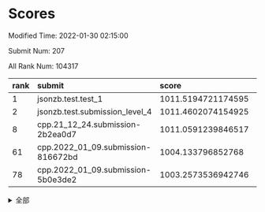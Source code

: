 # Scores

Modified Time: 2022-01-30 02:15:00

Submit Num: 207

All Rank Num: 104317

| rank |               submit               |       score        |       sigma        | pk_num |
| :--- | :--------------------------------- | :----------------- | :----------------- | :----- |
| 1    | jsonzb.test.test_1                 | 1011.5194721174595 | 0.7810379393759205 | 2013   |
| 2    | jsonzb.test.submission_level_4     | 1011.4602074154925 | 0.7716646961143158 | 2020   |
| 8    | cpp.21_12_24.submission-2b2ea0d7   | 1011.0591239846517 | 0.7785307860501562 | 2014   |
| 61   | cpp.2022_01_09.submission-816672bd | 1004.133796852768  | 0.7125632241031439 | 2019   |
| 78   | cpp.2022_01_09.submission-5b0e3de2 | 1003.2573536942746 | 0.7056162801668432 | 2021   |


<details>
<summary>全部</summary>

| rank |                 submit                 |       score        |       sigma        | pk_num |
| :--- | :------------------------------------- | :----------------- | :----------------- | :----- |
| 1    | jsonzb.test.test_1                     | 1011.5194721174595 | 0.7810379393759205 | 2013   |
| 2    | jsonzb.test.submission_level_4         | 1011.4602074154925 | 0.7716646961143158 | 2020   |
| 3    | gobigger.level_3.submission_level_3_1  | 1011.416811247864  | 0.7500203227548061 | 2016   |
| 4    | gobigger.level_3.submission_level_3_0  | 1011.3119767126565 | 0.7936957594083196 | 2020   |
| 5    | gobigger.level_3.submission_level_3_49 | 1011.0983916184322 | 0.8087046742054167 | 2015   |
| 6    | gobigger.level_3.submission_level_3_41 | 1011.0972468605228 | 0.7635229471514425 | 2015   |
| 7    | gobigger.level_3.submission_level_3_42 | 1011.0883284797968 | 0.787861622000271  | 2020   |
| 8    | cpp.21_12_24.submission-2b2ea0d7       | 1011.0591239846517 | 0.7785307860501562 | 2014   |
| 9    | gobigger.level_3.submission_level_3_5  | 1010.9674178362995 | 0.7384348853835824 | 2023   |
| 10   | gobigger.level_3.submission_level_3_26 | 1010.9285975810545 | 0.7715854518073012 | 2015   |
| 11   | gobigger.level_3.submission_level_3_46 | 1010.9177827788856 | 0.7934916536175661 | 2013   |
| 12   | gobigger.level_3.submission_level_3_24 | 1010.8946203417114 | 0.779789682016076  | 2013   |
| 13   | gobigger.level_3.submission_level_3_38 | 1010.7991226868761 | 0.7521776289851404 | 2010   |
| 14   | gobigger.level_3.submission_level_3_31 | 1010.7967453833917 | 0.7663014531921548 | 2017   |
| 15   | gobigger.level_3.submission_level_3_22 | 1010.754315378144  | 0.7818309628514895 | 2019   |
| 16   | gobigger.level_3.submission_level_3_34 | 1010.6796613139649 | 0.7335758988807978 | 2018   |
| 17   | gobigger.level_3.submission_level_3_45 | 1010.6474303278603 | 0.7456157771705118 | 2017   |
| 18   | gobigger.level_3.submission_level_3_35 | 1010.5062156559288 | 0.7700721573240507 | 2020   |
| 19   | gobigger.level_3.submission_level_3_18 | 1010.3768054462812 | 0.7564888331422117 | 2019   |
| 20   | gobigger.level_3.submission_level_3_32 | 1010.324687865868  | 0.7526556713921332 | 2012   |
| 21   | gobigger.level_3.submission_level_3_47 | 1010.2349907168519 | 0.7554270275510889 | 2016   |
| 22   | gobigger.level_3.submission_level_3_3  | 1010.234614022784  | 0.7655934238870076 | 2020   |
| 23   | gobigger.level_3.submission_level_3_12 | 1010.2345756357281 | 0.7642218029378134 | 2015   |
| 24   | gobigger.level_3.submission_level_3_7  | 1010.161781508861  | 0.7491406096543397 | 2009   |
| 25   | gobigger.level_3.submission_level_3_33 | 1010.1608336455686 | 0.7688611411823304 | 2016   |
| 26   | gobigger.level_3.submission_level_3_37 | 1010.13565649611   | 0.7432759832725336 | 2018   |
| 27   | gobigger.level_3.submission_level_3_9  | 1010.0956843766471 | 0.7514352257603136 | 2019   |
| 28   | gobigger.level_3.submission_level_3_48 | 1009.9912887386342 | 0.7609091339259522 | 2014   |
| 29   | gobigger.level_3.submission_level_3_39 | 1009.9507979767893 | 0.7916955194564507 | 2016   |
| 30   | gobigger.level_3.submission_level_3_30 | 1009.9437994668494 | 0.77505510730767   | 2012   |
| 31   | gobigger.level_3.submission_level_3_23 | 1009.7719263988653 | 0.7490594051298811 | 2022   |
| 32   | gobigger.level_3.submission_level_3_8  | 1009.7045765914278 | 0.7693074804454648 | 2014   |
| 33   | gobigger.level_3.submission_level_3_10 | 1009.703476333209  | 0.7658556890825554 | 2015   |
| 34   | gobigger.level_3.submission_level_3_20 | 1009.6842833592348 | 0.7551294729963796 | 2019   |
| 35   | gobigger.level_3.submission_level_3_21 | 1009.6448782769048 | 0.7604165868488945 | 2013   |
| 36   | gobigger.level_3.submission_level_3_29 | 1009.640070609293  | 0.7825499195580703 | 2020   |
| 37   | gobigger.level_3.submission_level_3_11 | 1009.6002839911331 | 0.7511789716621665 | 2015   |
| 38   | gobigger.level_3.submission_level_3_25 | 1009.585133004961  | 0.7522422725275759 | 2013   |
| 39   | gobigger.level_3.submission_level_3_27 | 1009.5600108873684 | 0.7626804393545664 | 2016   |
| 40   | gobigger.level_3.submission_level_3_28 | 1009.5526347416662 | 0.740128346900369  | 2022   |
| 41   | gobigger.level_3.submission_level_3_6  | 1009.5146162251713 | 0.7723509115329856 | 2012   |
| 42   | gobigger.level_3.submission_level_3_4  | 1009.368551183482  | 0.758070713019471  | 2015   |
| 43   | gobigger.level_3.submission_level_3_43 | 1009.2268854577657 | 0.7340911382188191 | 2018   |
| 44   | gobigger.level_3.submission_level_3_2  | 1009.1779348899618 | 0.7608322195705565 | 2016   |
| 45   | gobigger.level_3.submission_level_3_15 | 1009.1462133802925 | 0.7271080615790927 | 2013   |
| 46   | gobigger.level_3.submission_level_3_17 | 1009.1284943461637 | 0.7496706897523199 | 2015   |
| 47   | gobigger.level_3.submission_level_3_40 | 1009.0692985002627 | 0.7475047817043288 | 2020   |
| 48   | gobigger.level_3.submission_level_3_19 | 1009.0504823737806 | 0.7475208554480347 | 2021   |
| 49   | gobigger.level_3.submission_level_3_13 | 1009.005855341322  | 0.751127011801097  | 2016   |
| 50   | gobigger.level_3.submission_level_3_14 | 1008.8648231005286 | 0.7860595530745552 | 2019   |
| 51   | gobigger.level_3.submission_level_3_16 | 1008.7634311991048 | 0.7399247629723913 | 2014   |
| 52   | gobigger.level_3.submission_level_3_44 | 1008.7578149403098 | 0.7396219396252692 | 2017   |
| 53   | gobigger.level_3.submission_level_3_36 | 1008.6929739596495 | 0.7398587316108979 | 2017   |
| 54   | gobigger.level_1.submission_level_1_21 | 1005.6291050750452 | 0.7212006112057622 | 2022   |
| 55   | gobigger.level_1.submission_level_1_49 | 1004.8172613492262 | 0.7219705077919247 | 2013   |
| 56   | gobigger.level_1.submission_level_1_48 | 1004.4323738067367 | 0.7148838440251789 | 2005   |
| 57   | gobigger.level_1.submission_level_1_12 | 1004.2412344211275 | 0.7253056679071378 | 2015   |
| 58   | gobigger.level_1.submission_level_1_20 | 1004.203010724958  | 0.7179252625615843 | 2015   |
| 59   | gobigger.level_1.submission_level_1_40 | 1004.1953622736338 | 0.7206489725189148 | 2018   |
| 60   | gobigger.level_1.submission_level_1_25 | 1004.1668783412008 | 0.7138006602367383 | 2017   |
| 61   | cpp.2022_01_09.submission-816672bd     | 1004.133796852768  | 0.7125632241031439 | 2019   |
| 62   | gobigger.level_1.submission_level_1_18 | 1004.0443855669498 | 0.71759496936286   | 2012   |
| 63   | gobigger.level_1.submission_level_1_9  | 1003.9964747361273 | 0.7219900992939596 | 2019   |
| 64   | gobigger.level_1.submission_level_1_29 | 1003.9792721079485 | 0.7047171417046766 | 2015   |
| 65   | gobigger.level_1.submission_level_1_22 | 1003.9103081019998 | 0.7209465109133559 | 2021   |
| 66   | gobigger.level_1.submission_level_1_44 | 1003.8667251418204 | 0.721316438086537  | 2018   |
| 67   | gobigger.level_1.submission_level_1_13 | 1003.8360637512351 | 0.7189081520793917 | 2015   |
| 68   | gobigger.level_1.submission_level_1_1  | 1003.6038172678308 | 0.7105396865814472 | 2013   |
| 69   | gobigger.level_1.submission_level_1_28 | 1003.5340461795087 | 0.71822180607261   | 2017   |
| 70   | gobigger.level_1.submission_level_1_26 | 1003.4202838065397 | 0.7205275706896809 | 2013   |
| 71   | gobigger.level_1.submission_level_1_27 | 1003.3930946871078 | 0.7229308101660066 | 2018   |
| 72   | gobigger.level_1.submission_level_1_6  | 1003.3665505161601 | 0.7176623199945537 | 2012   |
| 73   | gobigger.level_1.submission_level_1_39 | 1003.3363230481747 | 0.7174618608169718 | 2014   |
| 74   | gobigger.level_1.submission_level_1_23 | 1003.3240322171746 | 0.7134406225858221 | 2010   |
| 75   | gobigger.level_1.submission_level_1_19 | 1003.2970078288182 | 0.7212611425881321 | 2017   |
| 76   | gobigger.level_1.submission_level_1_15 | 1003.2851077777048 | 0.7163096938522288 | 2011   |
| 77   | gobigger.level_1.submission_level_1_42 | 1003.25933506037   | 0.7176909998165798 | 2016   |
| 78   | cpp.2022_01_09.submission-5b0e3de2     | 1003.2573536942746 | 0.7056162801668432 | 2021   |
| 79   | gobigger.level_1.submission_level_1_47 | 1003.256177832214  | 0.7102452609491889 | 2014   |
| 80   | gobigger.level_1.submission_level_1_46 | 1003.2493250639623 | 0.7111476312305329 | 2015   |
| 81   | gobigger.level_1.submission_level_1_37 | 1003.2047636826031 | 0.7192744934744059 | 2015   |
| 82   | gobigger.level_1.submission_level_1_35 | 1003.1877929722195 | 0.7151270916096225 | 2017   |
| 83   | gobigger.level_1.submission_level_1_41 | 1003.0698907485636 | 0.7097303553672495 | 2019   |
| 84   | gobigger.level_1.submission_level_1_17 | 1003.0564096165787 | 0.7223217279571338 | 2015   |
| 85   | gobigger.level_1.submission_level_1_38 | 1003.0131300946982 | 0.7129452487885479 | 2019   |
| 86   | gobigger.level_1.submission_level_1_32 | 1002.9994172738826 | 0.714598709144607  | 2014   |
| 87   | gobigger.level_1.submission_level_1_11 | 1002.9622977081009 | 0.7019109234311247 | 2018   |
| 88   | gobigger.level_1.submission_level_1_30 | 1002.9581749172701 | 0.7109942924989853 | 2016   |
| 89   | gobigger.level_1.submission_level_1_33 | 1002.9160103952472 | 0.7257814583607834 | 2017   |
| 90   | gobigger.level_1.submission_level_1_2  | 1002.8971748208419 | 0.7170373135577441 | 2011   |
| 91   | gobigger.level_1.submission_level_1_4  | 1002.8212020020626 | 0.7086478450135056 | 2017   |
| 92   | gobigger.level_1.submission_level_1_34 | 1002.7708543506093 | 0.706795969812558  | 2013   |
| 93   | gobigger.level_1.submission_level_1_24 | 1002.769176686983  | 0.7086039701227854 | 2017   |
| 94   | gobigger.level_1.submission_level_1_45 | 1002.7089090118361 | 0.7044983527616737 | 2012   |
| 95   | gobigger.level_1.submission_level_1_16 | 1002.7080901513575 | 0.7217484641740973 | 2017   |
| 96   | gobigger.level_1.submission_level_1_14 | 1002.6550251181648 | 0.7069208163982579 | 2020   |
| 97   | gobigger.level_1.submission_level_1_10 | 1002.6195186999022 | 0.717151949579155  | 2011   |
| 98   | gobigger.level_1.submission_level_1_0  | 1002.5621959450781 | 0.7042762809865386 | 2014   |
| 99   | gobigger.level_1.submission_level_1_7  | 1002.5550660203602 | 0.7149327391283252 | 2009   |
| 100  | gobigger.level_1.submission_level_1_43 | 1002.5365831167076 | 0.7148397636290116 | 2016   |
| 101  | gobigger.level_1.submission_level_1_5  | 1002.4209847765469 | 0.7109390365528405 | 2015   |
| 102  | gobigger.level_1.submission_level_1_8  | 1002.0772860867958 | 0.7033667048667936 | 2014   |
| 103  | gobigger.level_1.submission_level_1_36 | 1002.0619431413842 | 0.7255809503480208 | 2013   |
| 104  | gobigger.level_1.submission_level_1_3  | 1001.8403000065545 | 0.7114975133281312 | 2016   |
| 105  | gobigger.level_1.submission_level_1_31 | 1000.9567142791885 | 0.718825966816216  | 2018   |
| 106  | gobigger.random.submission_random_10   | 997.5213759390623  | 0.7040615921345598 | 2018   |
| 107  | gobigger.random.submission_random_15   | 997.4232729727229  | 0.7052285769094945 | 2016   |
| 108  | gobigger.random.submission_random_19   | 997.1663643894469  | 0.6997470886912315 | 2013   |
| 109  | gobigger.random.submission_random_3    | 997.1028883024389  | 0.7024175177995505 | 2012   |
| 110  | gobigger.random.submission_random_34   | 997.0204672624225  | 0.712924972576567  | 2012   |
| 111  | gobigger.random.submission_random_37   | 996.5771447101215  | 0.7030570967538704 | 2019   |
| 112  | gobigger.random.submission_random_9    | 996.5570205374684  | 0.7010341055736464 | 2014   |
| 113  | gobigger.random.submission_random_4    | 996.5065162116288  | 0.7155261119405257 | 2016   |
| 114  | gobigger.random.submission_random_40   | 996.3766525445577  | 0.7041832381176405 | 2021   |
| 115  | gobigger.random.submission_random_25   | 996.3744759747451  | 0.7090187077721626 | 2014   |
| 116  | gobigger.random.submission_random_21   | 996.3616428115056  | 0.7028639152173344 | 2018   |
| 117  | gobigger.random.submission_random_7    | 996.3399970806693  | 0.7110237950529863 | 2017   |
| 118  | gobigger.random.submission_random_31   | 996.2839589456763  | 0.7108767277841782 | 2015   |
| 119  | gobigger.random.submission_random_18   | 996.2493899782878  | 0.711361059778709  | 2017   |
| 120  | gobigger.random.submission_random_32   | 996.2466330668884  | 0.709910537709027  | 2013   |
| 121  | gobigger.random.submission_random_29   | 996.2277851503769  | 0.7154838974916288 | 2016   |
| 122  | gobigger.random.submission_random_44   | 996.1133229217253  | 0.7167678975624426 | 2020   |
| 123  | gobigger.random.submission_random_47   | 996.1056502962718  | 0.7119908818444867 | 2020   |
| 124  | gobigger.random.submission_random_5    | 996.1041775537819  | 0.7045810337055414 | 2013   |
| 125  | gobigger.random.submission_random_43   | 996.0862714918889  | 0.7209851207622073 | 2015   |
| 126  | gobigger.random.submission_random_36   | 996.0716157205716  | 0.7158499283745078 | 2018   |
| 127  | gobigger.random.submission_random_23   | 996.0482876737107  | 0.7069494784393497 | 2020   |
| 128  | gobigger.random.submission_random_46   | 996.0287370563886  | 0.7076728476372317 | 2012   |
| 129  | gobigger.random.submission_random_24   | 996.0242494635511  | 0.7094398927834447 | 2012   |
| 130  | gobigger.random.submission_random_35   | 995.9524129628887  | 0.7138365717934976 | 2014   |
| 131  | gobigger.random.submission_random_38   | 995.8996050333816  | 0.7092378123822326 | 2017   |
| 132  | gobigger.random.submission_random_33   | 995.7734443558055  | 0.7084896438355016 | 2015   |
| 133  | gobigger.random.submission_random_8    | 995.7698709204109  | 0.7178388766033156 | 2016   |
| 134  | gobigger.random.submission_random_17   | 995.738236469928   | 0.703869683254508  | 2011   |
| 135  | gobigger.random.submission_random_6    | 995.7039223030033  | 0.7082219595295449 | 2015   |
| 136  | gobigger.random.submission_random_26   | 995.6807246883669  | 0.7071754831449135 | 2017   |
| 137  | gobigger.random.submission_random_39   | 995.6579192333797  | 0.7036956658380098 | 2012   |
| 138  | gobigger.random.submission_random_41   | 995.605553560905   | 0.7256144632304654 | 2012   |
| 139  | gobigger.random.submission_random_14   | 995.5889880319551  | 0.7190144953358221 | 2021   |
| 140  | gobigger.random.submission_random_30   | 995.5648297834309  | 0.7039636725610138 | 2016   |
| 141  | gobigger.random.submission_random_49   | 995.5483037483099  | 0.7117467076424125 | 2018   |
| 142  | gobigger.random.submission_random_16   | 995.5324177193901  | 0.7158463960464589 | 2014   |
| 143  | gobigger.random.submission_random_42   | 995.4265310030731  | 0.7186391903001765 | 2015   |
| 144  | gobigger.random.submission_random_12   | 995.3932227425021  | 0.7142068537428986 | 2018   |
| 145  | gobigger.random.submission_random_11   | 995.3770924411444  | 0.7198903202274132 | 2013   |
| 146  | gobigger.random.submission_random_45   | 995.3380568319262  | 0.7030652400074731 | 2020   |
| 147  | gobigger.random.submission_random_22   | 995.3032066952745  | 0.7095835328776408 | 2017   |
| 148  | gobigger.random.submission_random_1    | 995.2922429478552  | 0.727888641682169  | 2017   |
| 149  | gobigger.random.submission_random_27   | 995.2769123514606  | 0.7056149230621733 | 2018   |
| 150  | gobigger.random.submission_random_2    | 995.2468873777993  | 0.7198550879457565 | 2014   |
| 151  | gobigger.random.submission_random_48   | 995.1592484435894  | 0.7044983881616833 | 2012   |
| 152  | gobigger.random.submission_random_28   | 995.1141228596019  | 0.7115111433642155 | 2016   |
| 153  | gobigger.random.submission_random_13   | 994.9902660011171  | 0.7160003983817552 | 2017   |
| 154  | gobigger.random.submission_random_0    | 994.8687894008475  | 0.7305593817327186 | 2017   |
| 155  | gobigger.random.submission_random_20   | 994.4174780964935  | 0.7464891862189548 | 2018   |
| 156  | gobigger.level_2.submission_level_2_41 | 993.927131696488   | 0.7391530497536418 | 2018   |
| 157  | gobigger.level_2.submission_level_2_19 | 993.7116994467664  | 0.7422598472849793 | 2019   |
| 158  | gobigger.level_2.submission_level_2_0  | 993.6222163238134  | 0.7329162949586702 | 2015   |
| 159  | gobigger.level_2.submission_level_2_15 | 993.1102059088885  | 0.7266275431809185 | 2015   |
| 160  | gobigger.level_2.submission_level_2_29 | 993.1101398135447  | 0.7508486078893798 | 2015   |
| 161  | gobigger.level_2.submission_level_2_17 | 993.0513537461338  | 0.7327389815942886 | 2018   |
| 162  | gobigger.level_2.submission_level_2_42 | 992.9246484270766  | 0.7408444041706972 | 2020   |
| 163  | gobigger.level_2.submission_level_2_5  | 992.8775680190449  | 0.7258167160736293 | 2015   |
| 164  | gobigger.level_2.submission_level_2_21 | 992.8054308897158  | 0.7473855064143342 | 2010   |
| 165  | gobigger.level_2.submission_level_2_12 | 992.7434703348226  | 0.7495454179107744 | 2014   |
| 166  | gobigger.level_2.submission_level_2_24 | 992.7132195503448  | 0.7422254138021349 | 2016   |
| 167  | gobigger.level_2.submission_level_2_40 | 992.6225733107505  | 0.7376778247869438 | 2014   |
| 168  | gobigger.level_2.submission_level_2_9  | 992.5933265649164  | 0.7295152015636229 | 2009   |
| 169  | gobigger.level_2.submission_level_2_37 | 992.5649956008948  | 0.7241621962133692 | 2018   |
| 170  | gobigger.level_2.submission_level_2_43 | 992.5284934856846  | 0.7653890983493443 | 2015   |
| 171  | gobigger.level_2.submission_level_2_27 | 992.3863960484679  | 0.7395782123550749 | 2019   |
| 172  | gobigger.level_2.submission_level_2_8  | 992.3793663353619  | 0.7578510109097335 | 2015   |
| 173  | gobigger.level_2.submission_level_2_46 | 992.3694720948965  | 0.7257136219440482 | 2012   |
| 174  | gobigger.level_2.submission_level_2_25 | 992.3470358939106  | 0.7401452033602669 | 2014   |
| 175  | gobigger.level_2.submission_level_2_2  | 992.3331226437546  | 0.751953052740815  | 2021   |
| 176  | gobigger.level_2.submission_level_2_34 | 992.294750338436   | 0.7658448557318429 | 2018   |
| 177  | gobigger.level_2.submission_level_2_11 | 992.2528796134199  | 0.7292017417202483 | 2011   |
| 178  | gobigger.level_2.submission_level_2_36 | 992.2072176752434  | 0.7355861035044585 | 2019   |
| 179  | gobigger.level_2.submission_level_2_47 | 992.0942709512624  | 0.7453522634431013 | 2018   |
| 180  | gobigger.level_2.submission_level_2_14 | 992.019560063269   | 0.7459121903538043 | 2020   |
| 181  | gobigger.level_2.submission_level_2_22 | 992.0175708315983  | 0.7329393758036239 | 2016   |
| 182  | gobigger.level_2.submission_level_2_48 | 992.0041875568039  | 0.7461613789425484 | 2013   |
| 183  | gobigger.level_2.submission_level_2_45 | 991.86378497908    | 0.7323282249489281 | 2024   |
| 184  | gobigger.level_2.submission_level_2_28 | 991.8293346554703  | 0.7609004949041841 | 2017   |
| 185  | gobigger.level_2.submission_level_2_30 | 991.7595683983416  | 0.752135948642981  | 2016   |
| 186  | gobigger.level_2.submission_level_2_6  | 991.7117378239572  | 0.7604152169802991 | 2010   |
| 187  | gobigger.level_2.submission_level_2_1  | 991.6831488360679  | 0.7673125065699862 | 2019   |
| 188  | gobigger.level_2.submission_level_2_7  | 991.5921165027767  | 0.7593926774984767 | 2019   |
| 189  | gobigger.level_2.submission_level_2_31 | 991.5835425624982  | 0.7617140646745512 | 2015   |
| 190  | gobigger.level_2.submission_level_2_4  | 991.5832788723089  | 0.7442879157505051 | 2014   |
| 191  | gobigger.level_2.submission_level_2_49 | 991.5030963786327  | 0.7532963308141676 | 2018   |
| 192  | gobigger.level_2.submission_level_2_39 | 991.5012821720304  | 0.7641285925299044 | 2018   |
| 193  | gobigger.level_2.submission_level_2_33 | 991.4715903367382  | 0.7559649804352904 | 2018   |
| 194  | gobigger.level_2.submission_level_2_32 | 991.4688282540776  | 0.7569510702665835 | 2018   |
| 195  | gobigger.level_2.submission_level_2_23 | 991.3074855950093  | 0.7367770367429259 | 2018   |
| 196  | gobigger.level_2.submission_level_2_18 | 991.2529158749304  | 0.740479669829929  | 2012   |
| 197  | gobigger.level_2.submission_level_2_13 | 991.2503672873743  | 0.7387033903552641 | 2018   |
| 198  | gobigger.level_2.submission_level_2_16 | 991.1897405899045  | 0.7541005378569756 | 2008   |
| 199  | gobigger.level_2.submission_level_2_38 | 991.1266237105405  | 0.7574943723527493 | 2012   |
| 200  | gobigger.level_2.submission_level_2_10 | 991.081711381657   | 0.7521050162047606 | 2013   |
| 201  | gobigger.level_2.submission_level_2_35 | 990.9806257622153  | 0.7712926420598945 | 2016   |
| 202  | gobigger.level_2.submission_level_2_20 | 990.8708656374716  | 0.7476820782718996 | 2012   |
| 203  | gobigger.level_2.submission_level_2_26 | 990.7233254331511  | 0.7527795912673814 | 2022   |
| 204  | gobigger.level_2.submission_level_2_3  | 990.7178870616578  | 0.7693310878936971 | 2017   |
| 205  | gobigger.level_2.submission_level_2_44 | 990.3443146104241  | 0.7702920127316281 | 2007   |
| 206  | gobigger.none.submission_none_0        | 977.5831459251997  | 1.425325180850848  | 2015   |
| 207  | gobigger.none.submission_none_1        | 976.2171380961527  | 1.3866503966861672 | 2013   |

</details>